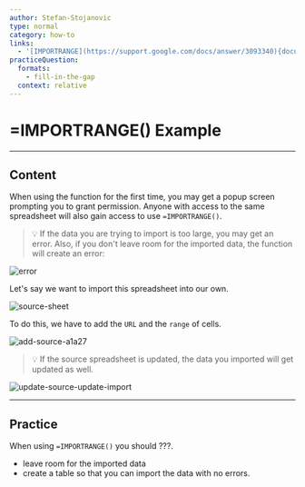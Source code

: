 ```yaml
---
author: Stefan-Stojanovic
type: normal
category: how-to
links:
  - '[IMPORTRANGE](https://support.google.com/docs/answer/3093340){documentation}'
practiceQuestion:
  formats:
    - fill-in-the-gap
  context: relative
---
```


# =IMPORTRANGE() Example


---

## Content

When using the function for the first time, you may get a popup screen prompting you to grant permission. Anyone with access to the same spreadsheet will also gain access to use `=IMPORTRANGE()`.

> 💡 If the data you are trying to import is too large, you may get an error. Also, if you don't leave room for the imported data, the function will create an error:

![error](https://img.enkipro.com/88bc7121bd091c91dc5843575169ba86.png)

Let's say we want to import this spreadsheet into our own.

![source-sheet](https://img.enkipro.com/b7b5b9b97218fd75b8279ee02679c6ad.png)

To do this, we have to add the `URL` and the `range` of cells.

![add-source-a1a27](https://img.enkipro.com/5ec709098b4a3a282388fc290968cb6a.gif)

> 💡 If the source spreadsheet is updated, the data you imported will get updated as well.

![update-source-update-import](https://img.enkipro.com/59d5756e1061d3f796c44f484a1a0d51.gif)


---

## Practice

When using `=IMPORTRANGE()` you should ???.

- leave room for the imported data
- create a table so that you can import the data with no errors.
